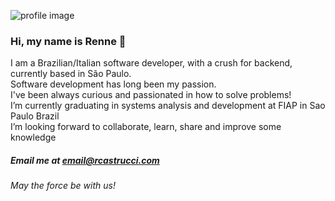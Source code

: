 ![profile image](https://rcastrucci.com/dev/github/cover.jpg#gh-dark-mode-only)

<h3 align="start"> Hi, my name is Renne 🕺 </h3>
I am a Brazilian/Italian software developer, with a crush for backend, currently based in São Paulo.
<br> Software development has long been my passion.
<br> I've been always curious and passionated in how to solve problems!
<br> I’m currently graduating in systems analysis and development at FIAP in Sao Paulo Brazil
<br> I’m looking forward to collaborate, learn, share and improve some knowledge

##### Email me at *email@rcastrucci.com*
###### May the force be with us!
